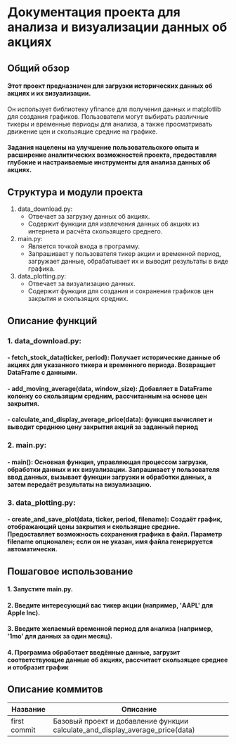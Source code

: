 # Документация проекта для анализа и визуализации данных об акциях
## Общий обзор
#### Этот проект предназначен для загрузки исторических данных об акциях и их визуализации.
Он использует библиотеку yfinance для получения данных и matplotlib для создания графиков.
Пользователи могут выбирать различные тикеры и временные периоды для анализа,
а также просматривать движение цен и скользящие средние на графике.
#### Задания нацелены на улучшение пользовательского опыта и расширение аналитических возможностей проекта, предоставляя глубокие и настраиваемые инструменты для анализа данных об акциях.
## Структура и модули проекта
1. data_download.py:
    - Отвечает за загрузку данных об акциях.
    - Содержит функции для извлечения данных об акциях из интернета и расчёта скользящего среднего.
2. main.py:
    - Является точкой входа в программу.
    - Запрашивает у пользователя тикер акции и временной период, загружает данные, обрабатывает их и выводит результаты в виде графика.
3. data_plotting.py:
    - Отвечает за визуализацию данных.
    - Содержит функции для создания и сохранения графиков цен закрытия и скользящих средних.
## Описание функций
### 1. data_download.py:
#### - fetch_stock_data(ticker, period): Получает исторические данные об акциях для указанного тикера и временного периода. Возвращает DataFrame с данными.
#### - add_moving_average(data, window_size): Добавляет в DataFrame колонку со скользящим средним, рассчитанным на основе цен закрытия.
#### - calculate_and_display_average_price(data): функция вычисляет и выводит среднюю цену закрытия акций за заданный период
### 2. main.py:
#### - main(): Основная функция, управляющая процессом загрузки, обработки данных и их визуализации. Запрашивает у пользователя ввод данных, вызывает функции загрузки и обработки данных, а затем передаёт результаты на визуализацию.
### 3. data_plotting.py:
#### - create_and_save_plot(data, ticker, period, filename): Создаёт график, отображающий цены закрытия и скользящие средние. Предоставляет возможность сохранения графика в файл. Параметр filename опционален; если он не указан, имя файла генерируется автоматически.
## Пошаговое использование
#### 1. Запустите main.py.
#### 2. Введите интересующий вас тикер акции (например, 'AAPL' для Apple Inc).
#### 3. Введите желаемый временной период для анализа (например, '1mo' для данных за один месяц).
#### 4. Программа обработает введённые данные, загрузит соответствующие данные об акциях, рассчитает скользящее среднее и отобразит график
<!--описание коммитов-->
## Описание коммитов
| Название | Описание                                                        |
|-------------|-------------------------------------------------------------------------------|
| first commit| Базовый проект и добавление функции calculate_and_display_average_price(data) |
